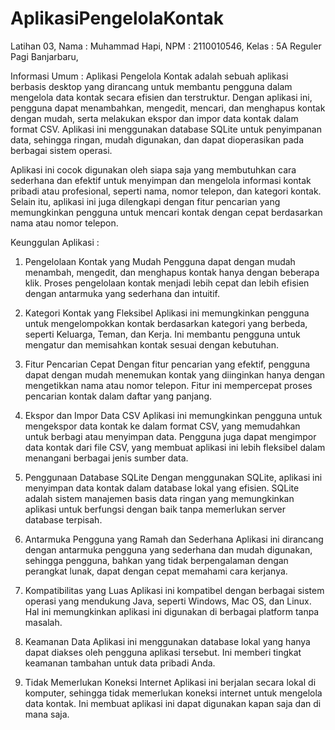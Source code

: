 # AplikasiPengelolaKontak

Latihan 03,
Nama : Muhammad Hapi,
NPM : 2110010546,
Kelas : 5A Reguler Pagi Banjarbaru,

Informasi Umum :
Aplikasi Pengelola Kontak adalah sebuah aplikasi berbasis desktop yang dirancang untuk membantu pengguna dalam mengelola data kontak secara efisien dan terstruktur. Dengan aplikasi ini, pengguna dapat menambahkan, mengedit, mencari, dan menghapus kontak dengan mudah, serta melakukan ekspor dan impor data kontak dalam format CSV. Aplikasi ini menggunakan database SQLite untuk penyimpanan data, sehingga ringan, mudah digunakan, dan dapat dioperasikan pada berbagai sistem operasi.

Aplikasi ini cocok digunakan oleh siapa saja yang membutuhkan cara sederhana dan efektif untuk menyimpan dan mengelola informasi kontak pribadi atau profesional, seperti nama, nomor telepon, dan kategori kontak. Selain itu, aplikasi ini juga dilengkapi dengan fitur pencarian yang memungkinkan pengguna untuk mencari kontak dengan cepat berdasarkan nama atau nomor telepon.

Keunggulan Aplikasi :

1.  Pengelolaan Kontak yang Mudah
    Pengguna dapat dengan mudah menambah, mengedit, dan menghapus kontak hanya dengan beberapa klik. Proses pengelolaan kontak menjadi lebih cepat dan lebih efisien dengan antarmuka yang sederhana dan intuitif.

2.  Kategori Kontak yang Fleksibel
    Aplikasi ini memungkinkan pengguna untuk mengelompokkan kontak berdasarkan kategori yang berbeda, seperti Keluarga, Teman, dan Kerja. Ini membantu pengguna untuk mengatur dan memisahkan kontak sesuai dengan kebutuhan.

3.  Fitur Pencarian Cepat
    Dengan fitur pencarian yang efektif, pengguna dapat dengan mudah menemukan kontak yang diinginkan hanya dengan mengetikkan nama atau nomor telepon. Fitur ini mempercepat proses pencarian kontak dalam daftar yang panjang.

4.  Ekspor dan Impor Data CSV
    Aplikasi ini memungkinkan pengguna untuk mengekspor data kontak ke dalam format CSV, yang memudahkan untuk berbagi atau menyimpan data. Pengguna juga dapat mengimpor data kontak dari file CSV, yang membuat aplikasi ini lebih fleksibel dalam menangani berbagai jenis sumber data.

5.  Penggunaan Database SQLite
    Dengan menggunakan SQLite, aplikasi ini menyimpan data kontak dalam database lokal yang efisien. SQLite adalah sistem manajemen basis data ringan yang memungkinkan aplikasi untuk berfungsi dengan baik tanpa memerlukan server database terpisah.

6.  Antarmuka Pengguna yang Ramah dan Sederhana
    Aplikasi ini dirancang dengan antarmuka pengguna yang sederhana dan mudah digunakan, sehingga pengguna, bahkan yang tidak berpengalaman dengan perangkat lunak, dapat dengan cepat memahami cara kerjanya.

7.  Kompatibilitas yang Luas
    Aplikasi ini kompatibel dengan berbagai sistem operasi yang mendukung Java, seperti Windows, Mac OS, dan Linux. Hal ini memungkinkan aplikasi ini digunakan di berbagai platform tanpa masalah.

8.  Keamanan Data
    Aplikasi ini menggunakan database lokal yang hanya dapat diakses oleh pengguna aplikasi tersebut. Ini memberi tingkat keamanan tambahan untuk data pribadi Anda.

9.  Tidak Memerlukan Koneksi Internet
    Aplikasi ini berjalan secara lokal di komputer, sehingga tidak memerlukan koneksi internet untuk mengelola data kontak. Ini membuat aplikasi ini dapat digunakan kapan saja dan di mana saja.

